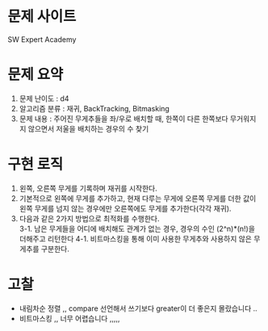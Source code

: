 # 문제 사이트
SW Expert Academy

# 문제 요약
1. 문제 난이도 : d4
2. 알고리즘 분류 : 재귀, BackTracking, Bitmasking
3. 문제 내용 : 주어진 무게추들을 좌/우로 배치할 때, 한쪽이 다른 한쪽보다 무거워지지 않으면서 저울을 배치하는 경우의 수 찾기

# 구현 로직

1. 왼쪽, 오른쪽 무게를 기록하며 재귀를 시작한다. 
2. 기본적으로 왼쪽에 무게를 추가하고, 현재 다루는 무게에 오른쪽 무게를 더한 값이 왼쪽 무게를 넘지 않는 경우에만 오른쪽에도 무게를 추가한다(각각 재귀). 
3. 다음과 같은 2가지 방법으로 최적화를 수행한다.   
3-1. 남은 무게들을 어디에 배치해도 관계가 없는 경우, 경우의 수인 (2^n)*(n!)을 더해주고 리턴한다
4-1. 비트마스킹을 통해 이미 사용한 무게추와 사용하지 않은 무게추를 구분한다.

# 고찰
- 내림차순 정렬 ,, compare 선언해서 쓰기보다 greater이 더 좋은지 몰랐습니다 ..
- 비트마스킹 ,, 너무 어렵습니다 ,,,,,